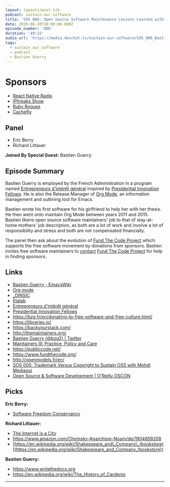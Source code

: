 ```yaml
---
layout: layouts/post.njk
podcast: sustain-our-software
title: 'SOS 006: Open Source Software Maintenance Lessons Learned with Bastien Guerry'
date: 2019-08-20T10:00:00.000Z
episode_number: '006'
duration: '49:32'
audio_url: 'https://media.devchat.tv/sustain-our-software/SOS_006_Bastien_Guerry.mp3'
tags:
  - sustain_our_software
  - podcast
  - Bastien Guerry
---
```

# Sponsors

* [React Native Radio](https://devchat.tv/react-native-radio/)
* [iPhreaks Show](https://devchat.tv/iphreaks/)
* [Ruby Rogues](https://devchat.tv/ruby-rogues/)
* [Cachefly](https://www.cachefly.com/)

## Panel

* Eric Berry
* Richard Littauer

**Joined By Special Guest:** Bastien Guerry

## Episode Summary

Bastien Guerry is employed by the French Administration in a program named [Entrepreneurs d'intérêt général](https://twitter.com/eigforever) inspired by [Presidential Innovation Fellows](https://presidentialinnovationfellows.gov/).  He is also the Release Manager of [Org Mode](https://orgmode.org/), an information management and outlining tool for Emacs.

 Bastien wrote his first software for his girlfriend to help her with her thesis. He then went onto maintain Org Mode between years 2011 and 2015. Bastien likens open source software maintainers' job to that of stay-at-home mothers' job description, as both are a lot of work and involve a lot of responsibility and stress and  both are not compensated financially. 

The panel then ask about the evolution of [Fund The Code Project](https://www.fundthecode.org/) which supports the free software movement by donations from sponsors. Bastien invites free software maintainers to [contact](contact@fundthecode.org) [Fund The Code Project](https://www.fundthecode.org/) for help in finding sponsors.

## Links

* [Bastien Guerry - EmacsWiki](https://www.emacswiki.org/emacs/BhlMode)
* [Org mode](https://orgmode.org/)
* [_DINSIC](https://twitter.com/_DINSIC)
* [Etalab](https://twitter.com/Etalab)
* [Entrepreneurs d'intérêt général](https://twitter.com/eigforever) 
* [Presidential Innovation Fellows](https://presidentialinnovationfellows.gov/)
* <https://bzg.fr/en/donating-to-free-software-and-free-culture.html/>
* <https://libraries.io/>
* <https://backyourstack.com/>
* <http://themaintainers.org/>
* [Bastien Guerry (@bzg2) | Twitter](https://twitter.com/bzg2?lang=en)
* [Maintainers III: Practice, Policy and Care](http://themaintainers.org/miii)
* <https://publiccode.net/>
* <https://www.fundthecode.org/>
* <http://openmodels.fr/en/>
* [SOS 005: Trademark Versus Copyright to Sustain OSS with Mehdi Medjaoui](https://devchat.tv/sustain-our-software/sos-005-trademark-versus-copyright-to-sustain-oss-with-mahdi-medjaoui/)
* [Open Source & Software Development | O'Reilly OSCON](https://conferences.oreilly.com/oscon/oscon-or)

## Picks

**Eric Berry:**

* [Software Freedom Conservancy](https://sfconservancy.org/)

**Richard Littauer:**

* [The Internet is a City](https://tinyletter.com/nayafia)
* <https://www.amazon.com/Chomsky-Anarchism-Noam/dp/1904859208>
* [https://en.wikipedia.org/wiki/Shakespeare_and\_Company\_(bookstore)](https://en.wikipedia.org/wiki/Shakespeare_and_Company_(bookstore))

**Bastien Guerry:**

* <https://www.writethedocs.org>
* <https://en.wikipedia.org/wiki/The_History_of_Cardenio>

- - -
